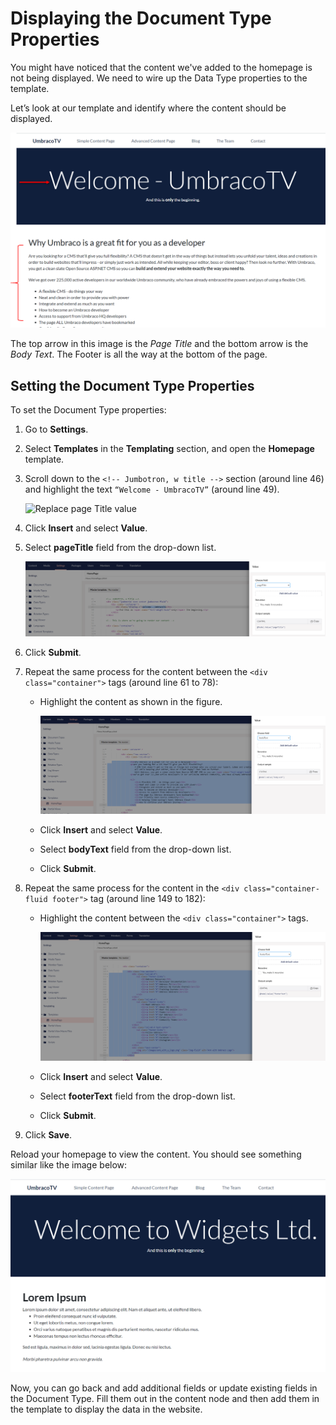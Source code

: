# Displaying the Document Type Properties

You might have noticed that the content we've added to the homepage is not being displayed. We need to wire up the Data Type properties to the template.

Let’s look at our template and identify where the content should be displayed.

![Where our Data Properties Content Should be Output](../../../../10/umbraco-cms/tutorials/creating-a-basic-website/images/figure-17-where-our-data-fields-go-v8.png)

The top arrow in this image is the _Page Title_ and the bottom arrow is the _Body Text_. The Footer is all the way at the bottom of the page.

## Setting the Document Type Properties

To set the Document Type properties:

1. Go to **Settings**.
2. Select **Templates** in the **Templating** section, and open the **Homepage** template.
3.  Scroll down to the `<!-- Jumbotron, w title -->` section (around line 46) and highlight the text `“Welcome - UmbracoTV”` (around line 49).

    ![Replace page Title value](<../../../../10/umbraco-cms/tutorials/creating-a-basic-website/images/figure-18-replace-hardcoded-text-with-umbraco-page-field-v9 (1) (1) (1) (1).png>)
4. Click **Insert** and select **Value**.
5.  Select **pageTitle** field from the drop-down list.

    ![Page Title field](../../../../10/umbraco-cms/tutorials/creating-a-basic-website/images/figure-19-umbraco-page-field-v9.png)
6. Click **Submit**.
7. Repeat the same process for the content between the `<div class="container">` tags (around line 61 to 78):
   *   Highlight the content as shown in the figure.

       ![Replace Body Text value](../../../../10/umbraco-cms/tutorials/creating-a-basic-website/images/figure-20-replace-bodytext-with-page-field-v9.png)
   * Click **Insert** and select **Value**.
   * Select **bodyText** field from the drop-down list.
   * Click **Submit**.
8. Repeat the same process for the content in the `<div class="container-fluid footer">` tag (around line 149 to 182):
   *   Highlight the content between the `<div class="container">` tags.

       ![Replace Footer Text value](../../../../10/umbraco-cms/tutorials/creating-a-basic-website/images/figure-21-footer-text-v9.png)
   * Click **Insert** and select **Value**.
   * Select **footerText** field from the drop-down list.
   * Click **Submit**.
9. Click **Save**.

Reload your homepage to view the content. You should see something similar like the image below:

![Displaying Document Type Properties](../../../../10/umbraco-cms/tutorials/creating-a-basic-website/images/figure-22-displaying-document-type-properties.png)

Now, you can go back and add additional fields or update existing fields in the Document Type. Fill them out in the content node and then add them in the template to display the data in the website.

